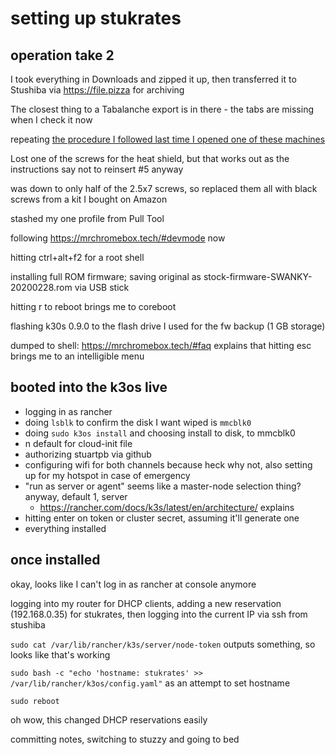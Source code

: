 # setting up stukrates

## operation take 2

I took everything in Downloads and zipped it up, then transferred it to Stushiba via https://file.pizza for archiving

The closest thing to a Tabalanche export is in there - the tabs are missing when I check it now

repeating [the procedure I followed last time I opened one of these machines](7c4b615a-033c-4230-97f7-0e91139b5c9a.md)

Lost one of the screws for the heat shield, but that works out as the instructions say not to reinsert #5 anyway

was down to only half of the 2.5x7 screws, so replaced them all with black screws from a kit I bought on Amazon

stashed my one profile from Pull Tool

following https://mrchromebox.tech/#devmode now

hitting ctrl+alt+f2 for a root shell

installing full ROM firmware; saving original as stock-firmware-SWANKY-20200228.rom via USB stick

hitting r to reboot brings me to coreboot

flashing k30s 0.9.0 to the flash drive I used for the fw backup (1 GB storage)

dumped to shell: https://mrchromebox.tech/#faq explains that hitting esc brings me to an intelligible menu

## booted into the k3os live

- logging in as rancher
- doing `lsblk` to confirm the disk I want wiped is `mmcblk0`
- doing `sudo k3os install` and choosing install to disk, to mmcblk0
- n default for cloud-init file
- authorizing stuartpb via github
- configuring wifi for both channels because heck why not, also setting up for my hotspot in case of emergency
- "run as server or agent" seems like a master-node selection thing? anyway, default 1, server
  - https://rancher.com/docs/k3s/latest/en/architecture/ explains
- hitting enter on token or cluster secret, assuming it'll generate one
- everything installed

## once installed

okay, looks like I can't log in as rancher at console anymore

logging into my router for DHCP clients, adding a new reservation (192.168.0.35) for stukrates, then logging into the current IP via ssh from stushiba

`sudo cat /var/lib/rancher/k3s/server/node-token` outputs something, so looks like that's working

`sudo bash -c "echo 'hostname: stukrates' >> /var/lib/rancher/k3os/config.yaml"` as an attempt to set hostname

`sudo reboot`

oh wow, this changed DHCP reservations easily

committing notes, switching to stuzzy and going to bed
